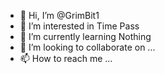 - 👋 Hi, I’m @GrimBit1
- 👀 I’m interested in Time Pass 
- 🌱 I’m currently learning Nothing 
- 💞️ I’m looking to collaborate on ...
- 📫 How to reach me ...

<!---
GrimBit1/GrimBit1 is a ✨ special ✨ repository because its `README.md` (this file) appears on your GitHub profile.
You can click the Preview link to take a look at your changes.
--->
